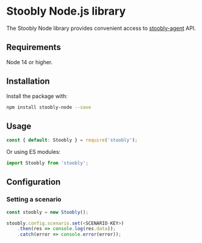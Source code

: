 # Stoobly Node.js library

The Stoobly Node library provides convenient access to [stoobly-agent](https://github.com/Stoobly/stoobly-agent) API.

## Requirements

Node 14 or higher.

## Installation

Install the package with:

```sh
npm install stoobly-node --save
```

## Usage

```js
const { default: Stoobly } = require('stoobly');
```

Or using ES modules:

```js
import Stoobly from 'stoobly';
```

## Configuration

### Setting a scenario

```js
const stoobly = new Stoobly();

stoobly.config.scenario.set(<SCENARIO-KEY>)
    .then(res => console.log(res.data));
    .catch(error => console.error(error));
```
